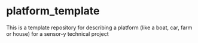 # platform_template
This is a template repository for describing a platform (like a boat, car, farm or house) for a sensor-y technical project
